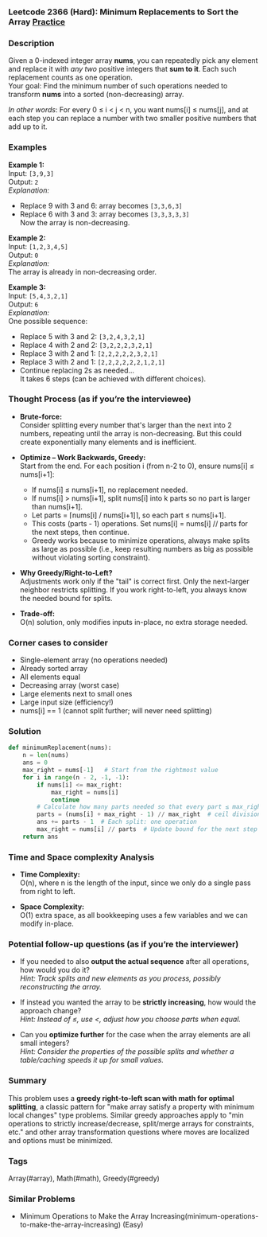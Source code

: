 ### Leetcode 2366 (Hard): Minimum Replacements to Sort the Array [Practice](https://leetcode.com/problems/minimum-replacements-to-sort-the-array)

### Description  
Given a 0-indexed integer array **nums**, you can repeatedly pick any element and replace it with *any two* positive integers that **sum to it**. Each such replacement counts as one operation.  
Your goal: Find the minimum number of such operations needed to transform **nums** into a sorted (non-decreasing) array.

*In other words*: For every 0 ≤ i < j < n, you want nums[i] ≤ nums[j], and at each step you can replace a number with two smaller positive numbers that add up to it.  

### Examples  

**Example 1:**  
Input: `[3,9,3]`  
Output: `2`  
*Explanation:*  
- Replace 9 with 3 and 6: array becomes `[3,3,6,3]`  
- Replace 6 with 3 and 3: array becomes `[3,3,3,3,3]`  
Now the array is non-decreasing.  

**Example 2:**  
Input: `[1,2,3,4,5]`  
Output: `0`  
*Explanation:*  
The array is already in non-decreasing order.

**Example 3:**  
Input: `[5,4,3,2,1]`  
Output: `6`  
*Explanation:*  
One possible sequence:  
- Replace 5 with 3 and 2: `[3,2,4,3,2,1]`  
- Replace 4 with 2 and 2: `[3,2,2,2,3,2,1]`  
- Replace 3 with 2 and 1: `[2,2,2,2,2,3,2,1]`  
- Replace 3 with 2 and 1: `[2,2,2,2,2,2,1,2,1]`  
- Continue replacing 2s as needed...  
It takes 6 steps (can be achieved with different choices).

### Thought Process (as if you’re the interviewee)  
- **Brute-force:**  
  Consider splitting every number that's larger than the next into 2 numbers, repeating until the array is non-decreasing. But this could create exponentially many elements and is inefficient.

- **Optimize – Work Backwards, Greedy:**  
  Start from the end. For each position i (from n-2 to 0), ensure nums[i] ≤ nums[i+1]:
  - If nums[i] ≤ nums[i+1], no replacement needed.  
  - If nums[i] > nums[i+1], split nums[i] into k parts so no part is larger than nums[i+1].
  - Let parts = ⌈nums[i] / nums[i+1]⌉, so each part ≤ nums[i+1].
  - This costs (parts - 1) operations. Set nums[i] = nums[i] // parts for the next steps, then continue.
  - Greedy works because to minimize operations, always make splits as large as possible (i.e., keep resulting numbers as big as possible without violating sorting constraint).

- **Why Greedy/Right-to-Left?**  
  Adjustments work only if the "tail" is correct first. Only the next-larger neighbor restricts splitting. If you work right-to-left, you always know the needed bound for splits.

- **Trade-off:**  
  O(n) solution, only modifies inputs in-place, no extra storage needed.

### Corner cases to consider  
- Single-element array (no operations needed)
- Already sorted array
- All elements equal
- Decreasing array (worst case)
- Large elements next to small ones
- Large input size (efficiency!)
- nums[i] == 1 (cannot split further; will never need splitting)

### Solution

```python
def minimumReplacement(nums):
    n = len(nums)
    ans = 0
    max_right = nums[-1]   # Start from the rightmost value
    for i in range(n - 2, -1, -1):
        if nums[i] <= max_right:
            max_right = nums[i]
            continue
        # Calculate how many parts needed so that every part ≤ max_right
        parts = (nums[i] + max_right - 1) // max_right  # ceil division
        ans += parts - 1  # Each split: one operation
        max_right = nums[i] // parts  # Update bound for the next step
    return ans
```

### Time and Space complexity Analysis  

- **Time Complexity:**  
  O(n), where n is the length of the input, since we only do a single pass from right to left.

- **Space Complexity:**  
  O(1) extra space, as all bookkeeping uses a few variables and we can modify in-place.

### Potential follow-up questions (as if you’re the interviewer)  

- If you needed to also **output the actual sequence** after all operations, how would you do it?  
  *Hint: Track splits and new elements as you process, possibly reconstructing the array.*

- If instead you wanted the array to be **strictly increasing**, how would the approach change?  
  *Hint: Instead of ≤, use <, adjust how you choose parts when equal.*

- Can you **optimize further** for the case when the array elements are all small integers?  
  *Hint: Consider the properties of the possible splits and whether a table/caching speeds it up for small values.*

### Summary
This problem uses a **greedy right-to-left scan with math for optimal splitting**, a classic pattern for "make array satisfy a property with minimum local changes" type problems. Similar greedy approaches apply to "min operations to strictly increase/decrease, split/merge arrays for constraints, etc." and other array transformation questions where moves are localized and options must be minimized.

### Tags
Array(#array), Math(#math), Greedy(#greedy)

### Similar Problems
- Minimum Operations to Make the Array Increasing(minimum-operations-to-make-the-array-increasing) (Easy)
